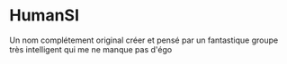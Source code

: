 # HumanSI
Un nom complétement original créer et pensé par un fantastique groupe très intelligent qui me ne manque pas d'égo 
